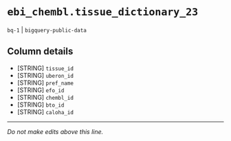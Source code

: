 # `ebi_chembl.tissue_dictionary_23`
`bq-1` | `bigquery-public-data`

## Column details
* [STRING]    `tissue_id`
* [STRING]    `uberon_id`
* [STRING]    `pref_name`
* [STRING]    `efo_id`
* [STRING]    `chembl_id`
* [STRING]    `bto_id`
* [STRING]    `caloha_id`

-------------------------------------------------------------------------------
*Do not make edits above this line.*
